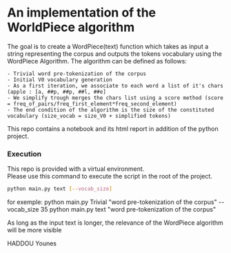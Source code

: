 # An implementation of the WorldPiece algorithm
The goal is to create a WordPiece(text) function which takes as input a string representing the corpus and outputs the tokens vocabulary using the WordPiece Algorithm.
The algorithm can be defined as follows:

    - Trivial word pre-tokenization of the corpus 
    - Initial V0 vocabulary generation  
    - As a first iteration, we associate to each word a list of it's chars (apple : [a, ##p, ##p, ##l, ##e]
    - We simplify trough merges the chars list using a score method (score = freq_of_pairs/freq_first_element*freq_second_element)
    - The end condition of the algorithm is the size of the constituted vocabulary (size_vocab = size_V0 + simplified tokens)

This repo contains a notebook and its html report in addition of the python project.

### Execution
This repo is provided with a virtual environment.</br>
Please use this command to execute the script in the root of the project.

```bash
python main.py text [--vocab_size]
```

for exemple:
python main.py Trivial "word pre-tokenization of the corpus" --vocab_size 35
python main.py text "word pre-tokenization of the corpus"

As long as the input text is longer, the relevance of the WordPiece algorithm will be more visible


HADDOU Younes
